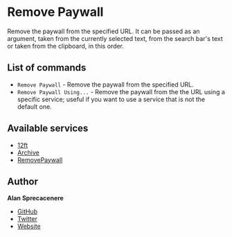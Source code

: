 # Remove Paywall

Remove the paywall from the specified URL. It can be passed as an argument, taken from the currently selected text, from the search bar's text or taken from the clipboard, in this order.

## List of commands

- `Remove Paywall` - Remove the paywall from the specified URL.
- `Remove Paywall Using...` - Remove the paywall from the the URL using a specific service; useful if you want to use a service that is not the default one.

## Available services

- [12ft](https://12ft.io)
- [Archive](https://archive.is)
- [RemovePaywall](https://www.removepaywall.com)

## Author

**Alan Sprecacenere**

- [GitHub](https://github.com/tegola)
- [Twitter](https://twitter.com/tegola)
- [Website](https://www.qreate.it)